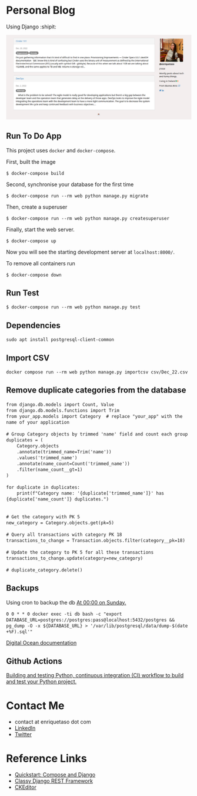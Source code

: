 # Personal Blog
Using Django :shipit:

![Sample of the app](sample.png)

## Run To Do App
This project uses `docker` and `docker-compose`.

First, built the image
```
$ docker-compose build
```

Second, synchronise your database for the first time
```
$ docker-compose run --rm web python manage.py migrate
```

Then, create a superuser
```
$ docker-compose run --rm web python manage.py createsuperuser
```

Finally, start the web server.
```
$ docker-compose up
```
Now you will see the starting development server at `localhost:8000/`.

To remove all containers run
```
$ docker-compose down
```


## Run Test

```
$ docker-compose run --rm web python manage.py test

```
## Dependencies
```
sudo apt install postgresql-client-common
```

## Import CSV
```
docker compose run --rm web python manage.py importcsv csv/Dec_22.csv
```

## Remove duplicate categories from the database
```
from django.db.models import Count, Value
from django.db.models.functions import Trim
from your_app.models import Category  # replace "your_app" with the name of your application

# Group Category objects by trimmed 'name' field and count each group
duplicates = (
    Category.objects
    .annotate(trimmed_name=Trim('name'))
    .values('trimmed_name')
    .annotate(name_count=Count('trimmed_name'))
    .filter(name_count__gt=1)
)

for duplicate in duplicates:
    print(f"Category name: '{duplicate['trimmed_name']}' has {duplicate['name_count']} duplicates.")


# Get the category with PK 5
new_category = Category.objects.get(pk=5)

# Query all transactions with category PK 18
transactions_to_change = Transaction.objects.filter(category__pk=18)

# Update the category to PK 5 for all these transactions
transactions_to_change.update(category=new_category)

# duplicate_category.delete()
```


## Backups
Using cron to backup the db [At 00:00 on Sunday.](https://crontab.guru/once-a-week)
```
0 0 * * 0 docker exec -ti db bash -c "export DATABASE_URL=postgres://postgres:pass@localhost:5432/postgres && pg_dump -O -x ${DATABASE_URL} > '/var/lib/postgresql/data/dump-$(date +%F).sql'"
```
[Digital Ocean documentation](https://www.digitalocean.com/community/tutorials/how-to-use-cron-to-automate-tasks-ubuntu-1804)

## Github Actions
[Building and testing Python, continuous integration (CI) workflow to build and test your Python project.](https://docs.github.com/en/actions/automating-builds-and-tests/building-and-testing-python)

# Contact Me
- contact at enriquetaso dot com
- [LinkedIn](https://www.linkedin.com/in/enriquetaso/)
- [Twitter](https://twitter.com/enriquetaso)

# Reference Links
- [Quickstart: Compose and Django](https://docs.docker.com/samples/django/)
- [Classy Django REST Framework](https://www.cdrf.co/)
- [CKEditor](https://www.codesnail.com/integrating-ckeditor-in-django-admin-and-rendering-html-in-a-template-django-blog-4/)

